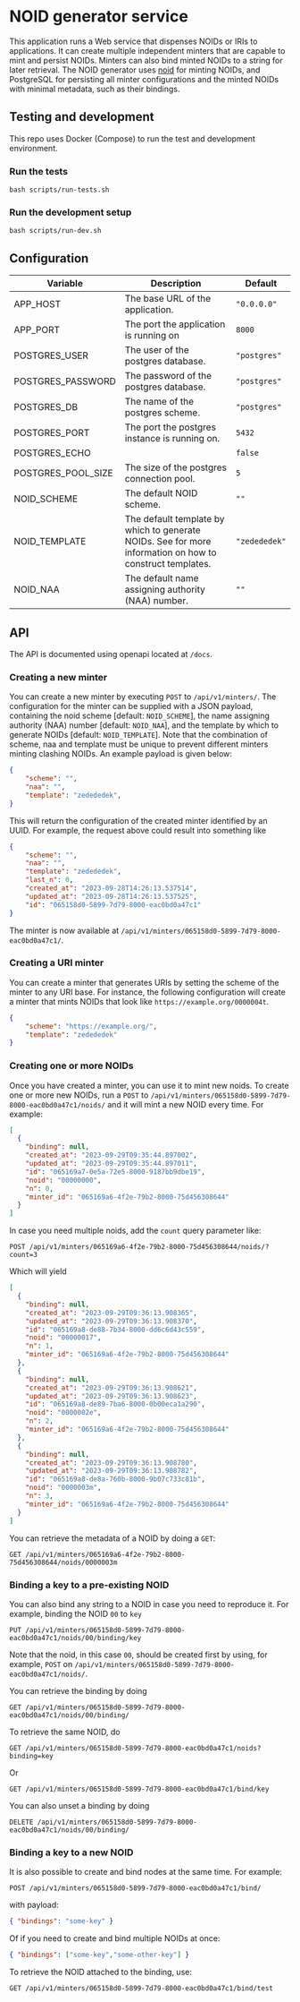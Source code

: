 # NOID generator service

This application runs a Web service that dispenses NOIDs or IRIs to applications.
It can create multiple independent minters that are capable to mint and persist NOIDs. Minters can also bind minted NOIDs to a string for later retrieval. 
The NOID generator uses [noid](https://pypi.org/project/noid/) for minting NOIDs, and PostgreSQL for persisting all minter configurations and the minted NOIDs with minimal metadata, such as their bindings.

## Testing and development

This repo uses Docker (Compose) to run the test and development environment. 

### Run the tests

```
bash scripts/run-tests.sh
```

### Run the development setup

```
bash scripts/run-dev.sh
```

## Configuration

| Variable | Description | Default |
| ----- | ----- | --- |
| APP_HOST | The base URL of the application. | `"0.0.0.0"` |
| APP_PORT | The port the application is running on | `8000` |
| POSTGRES_USER | The user of the postgres database. | `"postgres"` |
| POSTGRES_PASSWORD | The password of the postgres database. | `"postgres"` |
| POSTGRES_DB | The name of the postgres scheme. | `"postgres"` |
| POSTGRES_PORT | The port the postgres instance is running on. |`5432` |
| POSTGRES_ECHO | | `false` |
| POSTGRES_POOL_SIZE | The size of the postgres connection pool. | `5` |
| NOID_SCHEME | The default NOID scheme. | `""` |
| NOID_TEMPLATE | The default template by which to generate NOIDs. See [](https://metacpan.org/dist/Noid/view/noid#TEMPLATES) for more information on how to construct templates. | `"zedededek"` |
| NOID_NAA | The default name assigning authority (NAA) number. | `""` |

## API

The API is documented using openapi located at `/docs`.

### Creating a new minter

You can create a new minter by executing `POST` to `/api/v1/minters/`. 
The configuration for the minter can be supplied with a JSON payload, containing the noid scheme [default: `NOID_SCHEME`], the name assigning authority (NAA) number [default: `NOID_NAA`], and the template by which to generate NOIDs [default: `NOID_TEMPLATE`]. Note that the combination of scheme, naa and template must be unique to prevent different minters minting clashing NOIDs.
An example payload is given below:

```json
{
    "scheme": "", 
    "naa": "",
    "template": "zedededek",
}
```
This will return the configuration of the created minter identified by an UUID. 
For example, the request above could result into something like 

```json
{
    "scheme": "",
    "naa": "",
    "template": "zedededek",
    "last_n": 0,
    "created_at": "2023-09-28T14:26:13.537514",
    "updated_at": "2023-09-28T14:26:13.537525",
    "id": "065158d0-5899-7d79-8000-eac0bd0a47c1"
}
```

The minter is now available at `/api/v1/minters/065158d0-5899-7d79-8000-eac0bd0a47c1/`. 

### Creating a URI minter

You can create a minter that generates URIs by setting the scheme of the minter to any URI base. 
For instance, the following configuration will create a minter that mints NOIDs that look like `https://example.org/0000004t`.

```json
{
    "scheme": "https://example.org/", 
    "template": "zedededek"
}
```


### Creating one or more NOIDs

Once you have created a minter, you can use it to mint new noids. 
To create one or more new NOIDs, run a `POST` to `/api/v1/minters/065158d0-5899-7d79-8000-eac0bd0a47c1/noids/` and it will mint a new NOID every time.
For example:

```json
[
  {
    "binding": null,
    "created_at": "2023-09-29T09:35:44.897002",
    "updated_at": "2023-09-29T09:35:44.897011",
    "id": "065169a7-0e5a-72e5-8000-9187bb9dbe19",
    "noid": "00000000",
    "n": 0,
    "minter_id": "065169a6-4f2e-79b2-8000-75d456308644"
  }
]
```

In case you need multiple noids, add the `count` query parameter like:

```
POST /api/v1/minters/065169a6-4f2e-79b2-8000-75d456308644/noids/?count=3
```

Which will yield

```json
[
  {
    "binding": null,
    "created_at": "2023-09-29T09:36:13.908365",
    "updated_at": "2023-09-29T09:36:13.908370",
    "id": "065169a8-de88-7b34-8000-dd6c6d43c559",
    "noid": "00000017",
    "n": 1,
    "minter_id": "065169a6-4f2e-79b2-8000-75d456308644"
  },
  {
    "binding": null,
    "created_at": "2023-09-29T09:36:13.908621",
    "updated_at": "2023-09-29T09:36:13.908623",
    "id": "065169a8-de89-7ba6-8000-0b00eca1a290",
    "noid": "0000002e",
    "n": 2,
    "minter_id": "065169a6-4f2e-79b2-8000-75d456308644"
  },
  {
    "binding": null,
    "created_at": "2023-09-29T09:36:13.908780",
    "updated_at": "2023-09-29T09:36:13.908782",
    "id": "065169a8-de8a-760b-8000-9b07c733c81b",
    "noid": "0000003m",
    "n": 3,
    "minter_id": "065169a6-4f2e-79b2-8000-75d456308644"
  }
]
```

You can retrieve the metadata of a NOID by doing a `GET`:

```http
GET /api/v1/minters/065169a6-4f2e-79b2-8000-75d456308644/noids/0000003m
```

### Binding a key to a pre-existing NOID

You can also bind any string to a NOID in case you need to reproduce it.
For example, binding the NOID `00` to `key`
```
PUT /api/v1/minters/065158d0-5899-7d79-8000-eac0bd0a47c1/noids/00/binding/key
```

Note that the noid, in this case `00`, should be created first by using, for example, `POST` on `/api/v1/minters/065158d0-5899-7d79-8000-eac0bd0a47c1/noids/`.

You can retrieve the binding by doing

```
GET /api/v1/minters/065158d0-5899-7d79-8000-eac0bd0a47c1/noids/00/binding/
```

To retrieve the same NOID, do

```
GET /api/v1/minters/065158d0-5899-7d79-8000-eac0bd0a47c1/noids?binding=key
```

Or

```
GET /api/v1/minters/065158d0-5899-7d79-8000-eac0bd0a47c1/bind/key
```

You can also unset a binding by doing

```
DELETE /api/v1/minters/065158d0-5899-7d79-8000-eac0bd0a47c1/noids/00/binding/
```

### Binding a key to a new NOID

It is also possible to create and bind nodes at the same time. 
For example:

```
POST /api/v1/minters/065158d0-5899-7d79-8000-eac0bd0a47c1/bind/
```

with payload:

```json
{ "bindings": "some-key" }
```

Of if you need to create and bind multiple NOIDs at once:

```json
{ "bindings": ["some-key","some-other-key"] }
```

To retrieve the NOID attached to the binding, use:

```
GET /api/v1/minters/065158d0-5899-7d79-8000-eac0bd0a47c1/bind/test
```